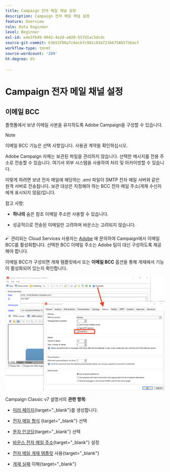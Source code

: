 ```yaml
---
title: Campaign 전자 메일 채널 설정
description: Campaign 전자 메일 채널 설정
feature: Overview
role: Data Engineer
level: Beginner
exl-id: e4e3fb49-9942-4e2d-a020-557d1ac5dcdc
source-git-commit: 63b53fb6a7c6ecbfc981c93a723b6758b5736acf
workflow-type: tm+mt
source-wordcount: '289'
ht-degree: 6%

---
```


# Campaign 전자 메일 채널 설정

## 이메일 BCC

플랫폼에서 보낸 이메일 사본을 유지하도록 Adobe Campaign을 구성할 수 있습니다.

>[!NOTE]
>이메일 BCC 기능은 선택 사항입니다. 사용권 계약을 확인하십시오.

Adobe Campaign 자체는 보관된 파일을 관리하지 않습니다. 선택한 메시지를 전용 주소로 전송할 수 있습니다. 여기서 외부 시스템을 사용하여 처리 및 아카이빙할 수 있습니다.

이렇게 하려면 보낸 전자 메일에 해당하는 .eml 파일이 SMTP 전자 메일 서버와 같은 원격 서버로 전송됩니다. 보관 대상은 지정해야 하는 BCC 전자 메일 주소(게재 수신자에게 표시되지 않음)입니다.

참고 사항:

* **하나의** 숨은 참조 이메일 주소만 사용할 수 있습니다.

* 성공적으로 전송된 이메일만 고려하며 바운스는 고려되지 않습니다.

![](../assets/do-not-localize/speech.png)  관리되는 Cloud Services 사용자는  [Adobe](../start/campaign-faq.md#support) 에 문의하여 Campaign에서 이메일 BCC를 활성화합니다. 선택한 BCC 이메일 주소는 Adobe 팀이 대신 구성하도록 제공해야 합니다.

이메일 BCC가 구성되면 게재 템플릿에서 또는 **이메일 BCC** 옵션을 통해 게재에서 기능이 활성화되어 있는지 확인합니다.

![](assets/email-bcc.png)


Campaign Classic v7 설명서의 **관련 항목**:


* [미러 페이지](https://experienceleague.adobe.com/docs/campaign-classic/using/sending-messages/sending-emails/sending-an-email/email-parameters.html#generating-mirror-page){target=&quot;_blank&quot;}를 생성합니다.

* [전자 메일 형식](https://experienceleague.adobe.com/docs/campaign-classic/using/sending-messages/sending-emails/sending-an-email/email-parameters.html#selecting-message-formats) {target=&quot;_blank&quot;} 선택

* [문자 인코딩](https://experienceleague.adobe.com/docs/campaign-classic/using/sending-messages/sending-emails/sending-an-email/email-parameters.html#character-encoding){target=&quot;_blank&quot;} 선택

* [바운스 전자 메일 주소](https://experienceleague.adobe.com/docs/campaign-classic/using/sending-messages/sending-emails/sending-an-email/email-parameters.html#managing-bounce-emails){target=&quot;_blank&quot;} 설정

* [전자 메일 게재 템플릿](https://experienceleague.adobe.com/docs/campaign-classic/using/sending-messages/using-delivery-templates/about-templates.html?lang=ko) 사용{target=&quot;_blank&quot;}

* [게재 실패](https://experienceleague.adobe.com/docs/campaign-classic/using/sending-messages/monitoring-deliveries/understanding-delivery-failures.html) 이해{target=&quot;_blank&quot;}
